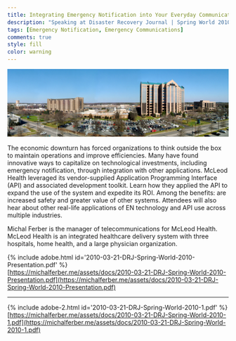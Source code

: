 ```yaml
---
title: Integrating Emergency Notification into Your Everyday Communications Strategy
description: "Speaking at Disaster Recovery Journal | Spring World 2010"
tags: [Emergency Notification, Emergency Communications]
comments: true
style: fill
color: warning
---
```


![McLeod Health](/assets/img/mcleod-health-campus.jpg)

The economic downturn has forced organizations to think outside the box to maintain operations and improve efficiencies. Many have found innovative ways to capitalize on technological investments, including emergency notification, through integration with other applications. McLeod Health leveraged its vendor-supplied Application Programming Interface (API) and associated development toolkit. Learn how they applied the API to expand the use of the system and expedite its ROI. Among the benefits: are increased safety and greater value of other systems. Attendees will also hear about other real-life applications of EN technology and API use across multiple industries.  

Michal Ferber is the manager of telecommunications for McLeod Health. McLeod Health is an integrated healthcare delivery system with three hospitals, home health, and a large physician organization.  

{% include adobe.html id='2010-03-21-DRJ-Spring-World-2010-Presentation.pdf' %}  
[https://michalferber.me/assets/docs/2010-03-21-DRJ-Spring-World-2010-Presentation.pdf](https://michalferber.me/assets/docs/2010-03-21-DRJ-Spring-World-2010-Presentation.pdf)

***
  
{% include adobe-2.html id='2010-03-21-DRJ-Spring-World-2010-1.pdf' %}  
[https://michalferber.me/assets/docs/2010-03-21-DRJ-Spring-World-2010-1.pdf](https://michalferber.me/assets/docs/2010-03-21-DRJ-Spring-World-2010-1.pdf)
